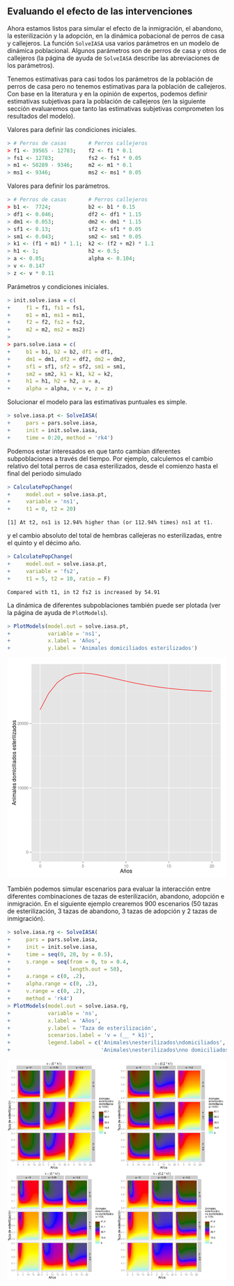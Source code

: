 



## Evaluando el efecto de las intervenciones

Ahora estamos listos para simular el efecto de la inmigración, el abandono, la esterilización y la adopción, en la dinámica pobacional de perros de casa y callejeros. La función `SolveIASA` usa varios parámetros en un modelo de dinámica poblacional. Algunos parámetros son de perros de casa y otros de callejeros (la página de ayuda de `SolveIASA` describe las abreviaciones de los parámetros).  

Tenemos estimativas para casi todos los parámetros de la población de perros de casa pero no tenemos estimativas para la población de callejeros. Con base en la literatura y en la opinión de expertos, podemos definir estimativas subjetivas para la población de callejeros (en la siguiente sección evaluaremos que tanto las estimativas subjetivas comprometen los resultados del modelo).

Valores para definir las condiciones iniciales.


```r
> # Perros de casas       # Perros callejeros
> f1 <- 39565 - 12783;    f2 <- f1 * 0.1
> fs1 <- 12783;           fs2 <- fs1 * 0.05
> m1 <- 50289 - 9346;     m2 <- m1 * 0.1
> ms1 <- 9346;            ms2 <- ms1 * 0.05
```

Valores para definir los parámetros.


```r
> # Perros de casas       # Perros callejeros
> b1 <-  7724;            b2 <- b1 * 0.15
> df1 <- 0.046;           df2 <- df1 * 1.15
> dm1 <- 0.053;           dm2 <- dm1 * 1.15
> sf1 <- 0.13;            sf2 <- sf1 * 0.05
> sm1 <- 0.043;           sm2 <- sm1 * 0.05
> k1 <- (f1 + m1) * 1.1;  k2 <- (f2 + m2) * 1.1
> h1 <- 1;                h2 <- 0.5;
> a <- 0.05;              alpha <- 0.104;
> v <- 0.147
> z <- v * 0.11
```

Parámetros y condiciones iniciales.


```r
> init.solve.iasa = c(
+     f1 = f1, fs1 = fs1,
+     m1 = m1, ms1 = ms1,
+     f2 = f2, fs2 = fs2,
+     m2 = m2, ms2 = ms2)
> 
> pars.solve.iasa = c(
+     b1 = b1, b2 = b2, df1 = df1,
+     dm1 = dm1, df2 = df2, dm2 = dm2,
+     sf1 = sf1, sf2 = sf2, sm1 = sm1,
+     sm2 = sm2, k1 = k1, k2 = k2,
+     h1 = h1, h2 = h2, a = a,
+     alpha = alpha, v = v, z = z)
```

Solucionar el modelo para las estimativas puntuales es simple.


```r
> solve.iasa.pt <- SolveIASA(
+     pars = pars.solve.iasa,
+     init = init.solve.iasa,
+     time = 0:20, method = 'rk4')
```

Podemos estar interesados en que tanto cambian diferentes subpoblaciones a través del tiempo. Por ejemplo, calculemos el cambio relativo del total perros de casa esterilizados, desde el comienzo hasta el final del periodo simulado


```r
> CalculatePopChange(
+     model.out = solve.iasa.pt,
+     variable = 'ns1',
+     t1 = 0, t2 = 20)
```

```
[1] At t2, ns1 is 12.94% higher than (or 112.94% times) ns1 at t1.
```

y el cambio absoluto del total de hembras callejeras no esterilizadas, entre el quinto y el décimo año.


```r
> CalculatePopChange(
+     model.out = solve.iasa.pt,
+     variable = 'fs2',
+     t1 = 5, t2 = 10, ratio = F)
```

```
Compared with t1, in t2 fs2 is increased by 54.91
```

La dinámica de diferentes subpoblaciones también puede ser plotada (ver la página de ayuda de `PlotModels`).


```r
> PlotModels(model.out = solve.iasa.pt,
+            variable = 'ns1',
+            x.label = 'Años',
+            y.label = 'Animales domiciliados esterilizados')
```

![plot of chunk point_estimates_simulation](figures/point_estimates_simulation-1.png) 

También podemos simular escenarios para evaluar la interacción entre diferentes combinaciones de tazas de esterilización, abandono, adopción e inmigración. En el siguiente ejemplo crearemos 900 escenarios (50 tazas de esterilización, 3 tazas de abandono, 3 tazas de adopción y 2 tazas de inmigración).


```r
> solve.iasa.rg <- SolveIASA(
+     pars = pars.solve.iasa,
+     init = init.solve.iasa,
+     time = seq(0, 20, by = 0.5),
+     s.range = seq(from = 0, to = 0.4,
+                   length.out = 50),
+     a.range = c(0, .2),
+     alpha.range = c(0, .2),
+     v.range = c(0, .2),
+     method = 'rk4')
> PlotModels(model.out = solve.iasa.rg,
+            variable = 'ns',
+            x.label = 'Años',
+            y.label = 'Taza de esterilización',
+            scenarios.label = 'v = (__ * k1)',
+            legend.label = c('Animales\nesterilizados\ndomiciliados',
+                             'Animales\nesterilizados\nno domiciliados'))
```

![plot of chunk scenarios](figures/scenarios-1.png) 
